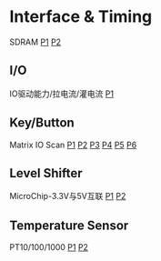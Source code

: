 # Interface & Timing
SDRAM
[P1](https://user-images.githubusercontent.com/32056331/112438411-d690a280-8d82-11eb-9f96-08e92935ab8f.png)
[P2](https://user-images.githubusercontent.com/32056331/112438417-d85a6600-8d82-11eb-8e6b-db0ea7ec574e.png)

## I/O
IO驱动能力/拉电流/灌电流
[P1](https://user-images.githubusercontent.com/32056331/113806782-8ad3f500-9795-11eb-92c4-b824f1c0d5cd.png)

## Key/Button
Matrix IO Scan
[P1](https://user-images.githubusercontent.com/32056331/112430426-194d7d00-8d79-11eb-9c8e-4965708c95eb.png)
[P2](https://user-images.githubusercontent.com/32056331/112430434-1ce10400-8d79-11eb-8312-d98d24d5d23f.png)
[P3](https://user-images.githubusercontent.com/32056331/112430437-1d799a80-8d79-11eb-9bf1-3326ca025794.png)
[P4](https://user-images.githubusercontent.com/32056331/112430440-1e123100-8d79-11eb-852c-ff32b4d49092.png)
[P5](https://user-images.githubusercontent.com/32056331/112430443-1eaac780-8d79-11eb-9e7f-6a847d282f95.png)
[P6](https://user-images.githubusercontent.com/32056331/112430444-1f435e00-8d79-11eb-8863-abd65fdbee28.png)

## Level Shifter 
MicroChip-3.3V与5V互联
[P1](https://user-images.githubusercontent.com/32056331/113278201-34d5fc00-9314-11eb-9fb8-d558a00219be.png)
[P2](https://user-images.githubusercontent.com/32056331/113374524-e53d1200-939f-11eb-859e-6809fe9eb3e3.png)

## Temperature Sensor
PT10/100/1000
[P1](https://user-images.githubusercontent.com/32056331/113676086-9e785080-96ee-11eb-9327-ff761936fbdf.png)
[P2](https://user-images.githubusercontent.com/32056331/113676098-a20bd780-96ee-11eb-9663-73e746d49d54.png)


